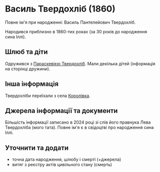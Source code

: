 # Василь Твердохліб (1860) #

Повне ім'я при народженні: Василь Пантелейович Твердохліб.

Народився приблизно в 1860-тих роках (за 30 років до народження сина Іллі).

## Шлюб та діти ##

Одружився з [Параскевією Твердохліб](Параскевія%20Твердохліб.md). Мали декілька дітей (інформація на сторінці дружини).

## Інша інформація ##

Твердохліби переїхали з села [Королівка](https://uk.wikipedia.org/wiki/Королівка_(Борщівська_міська_громада)).

## Джерела інформації та документи ##

Більшість інформації записано в 2024 році зі слів його правнука Лева Твердохліба (мого тата). Повне ім'я є в свідоцтві про народження сина Іллі.

## Уточнити та додати ##

- точна дата народження, шлюбу і смерті (+джерела)
- витяг з реєстру актів цивільного стану (смерть)
